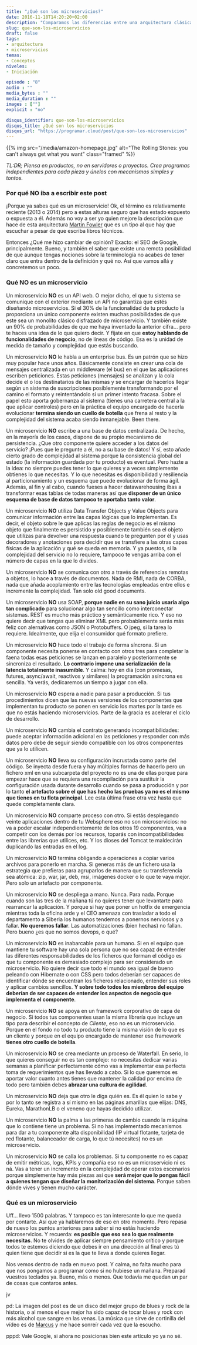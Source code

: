 ```yaml
---
title: "¿Qué son los microservicios?"
date: 2016-11-18T14:20:20+02:00
description: "Comparamos las diferencias entre una arquitectura clásica y una orientada a microservicios."
slug: que-son-los-microservicios
draft: false
tags:
- arquitectura
- microservicios
temas:
- Conceptos
niveles:
- Iniciación

episode : "8"
audio : ""
media_bytes : ""
media_duration : ""
images : [""]
explicit : "no"

disqus_identifier: que-son-los-microservicios
disqus_title: ¿Qué son los microservicios
disqus_url: "https://programar.cloud/post/que-son-los-microservicios"
---      
```


{{% img src="/media/amazon-homepage.jpg" alt="The Rolling Stones: you can't always get what you want" class="framed" %}}

*TL:DR; Piensa en productos, no en servidores o proyectos. Crea programas independientes para cada pieza y únelos con mecanismos simples y tontos.*

### Por qué NO iba a escribir este post

¡Porque ya sabes qué es un microservicio! Ok, el término es relativamente reciente (2013 o 2014) pero a estas alturas seguro que has estado expuesto o expuesta a él. Además no voy a ser yo quien mejore la descripción que hace de esta arquitectura [Martin Fowler](http://martinfowler.com/microservices/) que es un tipo al que hay que escuchar a pesar de que escriba libros técnicos.

Entonces ¿Qué me hizo cambiar de opinión? Exacto: el SEO de Google, principalmente. Bueno, y también el saber que existe una remota posibilidad de que aunque tengas nociones sobre la terminología no acabes de tener claro que entra dentro de la definición y qué no. Así que vamos allá y concretemos un poco.<!--more-->

### Qué NO es un microservicio

Un microservicio **NO** es un API web. O mejor dicho, el que tu sistema se comunique con el exterior mediante un API no garantiza que estés diseñando microservicios. Si el 30% de la funcionalidad de tu producto la proporciona un único componente existen muchas posibilidades de que este sea un monolito clásico disfrazado de microservicio. Y también existe un 90% de probabilidades de que me haya inventado la anterior cifra... pero te haces una idea de lo que quiero decir. Y fíjate en que **estoy hablando de funcionalidades de negocio**, no de líneas de código. Esa es la unidad de medida de tamaño y complejidad que estás buscando.

Un microservicio **NO** le habla a un enterprise bus. Es un patrón que se hizo muy popular hace unos años. Básicamente consiste en crear una cola de mensajes centralizada en un middleware (el bus) en el que las aplicaciones escriben peticiones. Estas peticiones (mensajes) se analizan y la cola decide el o los destinatarios de las mismas y se encargar de hacerlos llegar según un sistema de suscripciones posiblemente transformando por el camino el formato y reintentándolo si un primer intento fracasa. Sobre el papel esto aporta gobernanza al sistema (tienes una carretera central a la que aplicar controles) pero en la práctica el equipo encargado de hacerla evolucionar **termina siendo un cuello de botella** que frena al resto y la complejidad del sistema acaba siendo inmanejable. Been there.

Un microservicio **NO** escribe a una base de datos centralizada. De hecho, en la mayoría de los casos, dispone de su propio mecanismo de persistencia. ¿Que otro componente quiere acceder a los datos del servicio? ¡Pues que le pregunte a él, no a su base de datos! Y sí, esto añade cierto grado de complejidad al sistema porque la consistencia global del estado (la información guardada por tu producto) es eventual. Pero hazte a la idea: no siempre puedes tener lo que quieres y a veces simplemente obtienes lo que necesitas. Y lo que necesitas es disponibilidad y resiliencia al particionamiento y un esquema que puede evolucionar de forma ágil. Además, al fin y al cabo, cuando fueses a hacer datawarehousing ibas a transformar esas tablas de todas maneras así que **disponer de un único esquema de base de datos tampoco te aportaba tanto valor**.

Un microservicio **NO** utiliza Data Transfer Objects y Value Objects para comunicar información entre las capas lógicas que lo implementan. Es decir, el objeto sobre le que aplicas las reglas de negocio es el mismo objeto que finalmente es persistido y posiblemente también sea el objeto que utilizas para devolver una respuesta cuando te pregunten por él y usas decoradores y anotaciones para decidir que se transfiere a las otras capas físicas de la aplicación y qué se queda en memoria. Y ya puestos, si la complejidad del servicio no lo requiere, tampoco te vengas arriba con el número de capas en la que lo divides.

Un microservicio **NO** se comunica con otro a través de referencias remotas a objetos, lo hace a través de documentos. Nada de RMI, nada de CORBA, nada que añada acoplamiento entre las tecnologías empleadas entre ellos e incremente la complejidad. Tan solo old good documents.

Un microservicio **NO** usa SOAP, **porque nadie en su sano juicio usaría algo tan complicado** para solucionar algo tan sencillo como interconectar sistemas. REST es mucho más práctico y semánticamente rico. Y eso no quiere decir que tengas que eliminar XML pero probablemente serás más feliz con alernativas como JSON o Protobuffers. O jpeg, si la tarea lo requiere. Idealmente, que elija el consumidor qué formato prefiere.

Un microservicio **NO** hace todo el trabajo de forma síncrona. Si un componente necesita ponerse en contacto con otros tres para completar la faena todas esas peticiones se lanzan en paralelo y posteriormente se sincroniza el resultado. **Lo contrario impone una serialización de la latencia totalmente inasumible**. Y calma: hoy en día (con promesas, futures, async/await, reactivos y similares) la programación asíncrona es sencilla. Ya verás, dedicaremos un tiempo a jugar con ella.

Un microservicio **NO** espera a nadie para pasar a producción. Si tus procedimientos dicen que las nuevas versiones de los componentes que implementan tu producto se ponen en servicio los martes por la tarde es que no estás haciendo microservicios. Parte de la gracia es acelerar el ciclo de desarrollo.

Un microservicio **NO** cambia el contrato generando incompatibilidades: puede aceptar información adicional en las peticiones y responder con más datos pero debe de seguir siendo compatible con los otros componentes que ya lo utilicen.

Un microservicio **NO** lleva su configuración incrustada como parte del código. Se inyecta desde fuera y hay múltiples formas de hacerlo pero un fichero xml en una subcarpeta del proyecto no es una de ellas porque para empezar hace que se requiera una recompilación para sustituir la configuración usada durante desarrollo cuando se pasa a producción y por lo tanto **el artefacto sobre el que has hecho las pruebas ya no es el mismo que tienes en tu flota principal**. Lee esta última frase otra vez hasta que quede completamente clara.

Un microservicio **NO** comparte proceso con otro. Si estás desplegando veinte aplicaciones dentro de tu Websphere eso no son microservicios: no va a poder escalar independientemente de los otros 19 componentes, va a competir con los demás por los recursos, toparás con incompatibilidades entre las librerías que utilices, etc. Y los dioses del Tomcat te maldecirán duplicando las entradas en el log.

Un microservicio **NO** termina obligando a operaciones a copiar varios archivos para ponerlo en marcha. Si generas más de un fichero usa la estrategia que prefieras para agruparlos de manera que su transferencia sea atómica: zip, war, jar, deb, msi, imágenes docker o lo que te vaya mejor. Pero solo un artefacto por componente.

Un microservicio **NO** se despliega a mano. Nunca. Para nada. Porque cuando son las tres de la mañana tú no quieres tener que levantarte para rearrancar la aplicación. Y porque si hay que poner un hotfix de emergencia mientras toda la oficina arde y el CEO amenaza con trasladar a todo el departamento a Siberia los humanos tendemos a ponernos nerviosos y a fallar. **No queremos fallar**. Las automatizaciones (bien hechas) no fallan. Pero bueno ¿es que no somos devops, o qué?

Un microservicio **NO** es inabarcable para un humano. Si en el equipo que mantiene tu software hay una sola persona que no sea capaz de entender las diferentes responsabilidades de los ficheros que forman el código es que tu componente es demasiado complejo para ser considerado un microservicio. No quiere decir que todo el mundo sea igual de bueno peleando con Hibernate o con CSS pero todos deberían ser capaces de identificar dónde se encuentran los ficheros  relacionado, entender sus roles y aplicar cambios sencillos. **Y sobre todo todos los miembros del equipo deberían de ser capaces de entender los aspectos de negocio que implementa el componente**.

Un microservicio **NO** se apoya en un framework corporativo de capa de negocio. Si todos tus componentes usan la misma librería que incluye un tipo para describir el concepto de *Cliente*, eso no es un microservicio. Porque en el fondo no todo tu producto tiene la misma visión de lo que es un cliente y porque en el equipo encargado de mantener ese framework **tienes otro cuello de botella**. 

Un microservicio **NO** se crea mediante un proceso de Waterfall. En serio, lo que quieres conseguir no es tan complejo: no necesitas dedicar varias semanas a planificar perfectamente cómo vas a implementar esa perfecta toma de requerimientos que has llevado a cabo. Si lo que queremos es aportar valor cuanto antes tienes que mantener la calidad por encima de todo pero también debes **abrazar una cultura de agilidad**.

Un microservicio **NO** deja que otro le diga quién es. Es él quien lo sabe y por lo tanto se registra a sí mismo en las páginas amarillas que elijas: DNS, Eureka, MarathonLB o el veneno que hayas decidido utilizar.

Un microservicio **NO** la palma a las primeras de cambio cuando la máquina que lo contiene tiene un problema. Si no has implementado mecanismos para dar a tu componente alta disponibilidad (IP virtual flotante, tarjeta de red flotante, balanceador de carga, lo que tú necesites) no es un microservicio.

Un microservicio **NO** se calla los problemas. Si tu componente no es capaz de emitir métricas, logs, KPIs y compañía eso no es un microservicio ni es ná. Vas a tener un incremento en la complejidad de operar estos escenarios porque simplemente hay más piezas así que **será mejor que lo pongas fácil a quienes tengan que diseñar la monitorización del sistema**. Porque saben dónde vives y tienen mucho carácter.

### Qué es un microservicio

Uff... llevo 1500 palabras. Y tampoco es tan interesante lo que me queda por contarte. Así que ya hablaremos de eso en otro momento. Pero repasa de nuevo los puntos anteriores para saber si no estás haciendo microservicios. Y recuerda: **es posible que eso sea lo que realmente necesitas**. No te olvides de aplicar siempre pensamiento crítico y porque todos te estemos diciendo que debes ir en una dirección al final eres tú quien tiene que decidir si es la que te lleva a donde quieres llegar.

Nos vemos dentro de nada en nuevo post. Y calma, no falta mucho para que nos pongamos a programar como si no hubiese un mañana. Preparad vuestros teclados ya. Bueno, más o menos. Que todavía me quedan un par de cosas que contaros antes.

jv


pd: La imagen del post es de un disco del mejor grupo de blues y rock de la historia, o al menos el que mejor ha sido capaz de tocar blues y rock con más alcohol que sangre en las venas. La música que sirve de cortinilla del vídeo es de [Marcus](https://soundcloud.com/musicbymarcus/promo-music-inspiational) y me hace sonreír cada vez que la escucho. 

pppd: Vale Google, si ahora no posicionas bien este artículo yo ya no sé. 





























